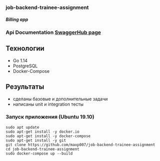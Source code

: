 ### job-backend-trainee-assignment
##### Billing app

### Api Documentation [SwaggerHub page](https://app.swaggerhub.com/apis-docs/maxp007/api_job_backend_trainee_assignment/1.0.0)

## Технологии
* Go 1.14
* PostgreSQL 
* Docker-Compose

## Результаты
* сделаны базовые и дополнительные задачи
* написаны unit и integration тесты    

### Запуск приложения (Ubuntu 19.10)
    sudo apt update
    sudo apt-get install -y docker.io
    sudo apt-get install -y docker-compose
    sudo apt-get install -y git
    git clone https://github.com/maxp007/job-backend-trainee-assignment
    cd job-backend-trainee-assignment
    sudo docker-compose up --build 


